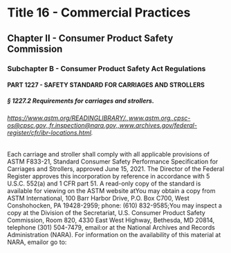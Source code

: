 
# Title 16 - Commercial Practices
## Chapter II - Consumer Product Safety Commission
### Subchapter B - Consumer Product Safety Act Regulations
#### PART 1227 - SAFETY STANDARD FOR CARRIAGES AND STROLLERS
##### § 1227.2 Requirements for carriages and strollers.
###### https://www.astm.org/READINGLIBRARY/.,www.astm.org.,cpsc-os@cpsc.gov,,fr.inspection@nara.gov,,www.archives.gov/federal-register/cfr/ibr-locations.html.

Each carriage and stroller shall comply with all applicable provisions of ASTM F833-21, Standard Consumer Safety Performance Specification for Carriages and Strollers, approved June 15, 2021. The Director of the Federal Register approves this incorporation by reference in accordance with 5 U.S.C. 552(a) and 1 CFR part 51. A read-only copy of the standard is available for viewing on the ASTM website atYou may obtain a copy from ASTM International, 100 Barr Harbor Drive, P.O. Box C700, West Conshohocken, PA 19428-2959; phone: (610) 832-9585;You may inspect a copy at the Division of the Secretariat, U.S. Consumer Product Safety Commission, Room 820, 4330 East West Highway, Bethesda, MD 20814, telephone (301) 504-7479, email:or at the National Archives and Records Administration (NARA). For information on the availability of this material at NARA, emailor go to:
